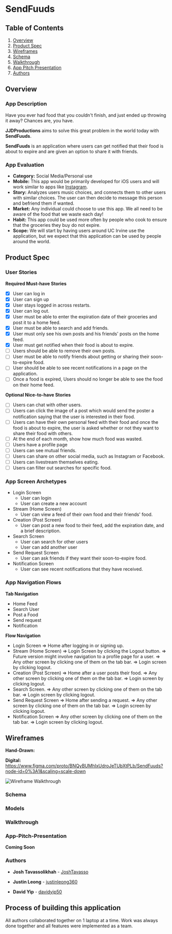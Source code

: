 # SendFuuds

## Table of Contents
1. [Overview](#Overview)
1. [Product Spec](#Product-Spec)
1. [Wireframes](#Wireframes)
1. [Schema](#Schema)
1. [Walkthrough](#Walkthrough)
1. [App Pitch Presentation](#App-Pitch-Presentation)
1. [Authors](#Authors)

## Overview

### App Description
Have you ever had food that you couldn't finish, and just ended up throwing it away? Chances are, you have. 

**JJDProductions** aims to solve this great problem in the world today with **SendFuuds**.

**SendFuuds** is an application where users can get notified that their food is about to expire and are given an option to share it with friends.

### App Evaluation
- **Category:** Social Media/Personal use
- **Mobile:** This app would be primarily developed for iOS users and will work similar to apps like [Instagram](https://www.instagram.com/?hl=en).
- **Story:** Analyzes users music choices, and connects them to other users with similar choices. The user can then decide to message this person and befriend them if wanted.
- **Market:** Any individual could choose to use this app. We all need to be aware of the food that we waste each day!
- **Habit:** This app could be used more often by people who cook to ensure that the groceries they buy do not expire. 
- **Scope:** We will start by having users around UC Irvine use the application, but we expect that this application can be used by people around the world.

## Product Spec

### User Stories

**Required Must-have Stories**
- [x] User can log in
- [x] User can sign up
- [x] User stays logged in across restarts.
- [x] User can log out.
- [x] User must be able to enter the expiration date of their groceries and post it to a home feed.
- [x] User must be able to search and add friends.
- [x] User must only see his own posts and his friends' posts on the home feed.
- [x] User must get notified when their food is about to expire.
- [ ] Users should be able to remove their own posts.
- [ ] User must be able to notify friends about getting or sharing their soon-to-expire food.
- [ ] User should be able to see recent notifications in a page on the application. 
- [ ] Once a food is expired, Users should no longer be able to see the food on their home feed. 

**Optional Nice-to-have Stories**
- [ ] Users can chat with other users.
- [ ] Users can click the image of a post which would send the poster a notification saying that the user is interested in their food. 
- [ ] Users can have their own personal feed with their food and once the food is about to expire, the user is asked whether or not they want to share their food with others. 
- [ ] At the end of each month, show how much food was wasted.
- [ ] Users have a profile page
- [ ] Users can see mutual friends.
- [ ] Users can share on other social media, such as Instagram or Facebook.
- [ ] Users can livestream themselves eating.
- [ ] Users can filter out searches for specific food.

### App Screen Archetypes

 * Login Screen
     * User can login
     * User can create a new account
 * Stream (Home Screen)
     * User can view a feed of their own food and their friends' food.
 * Creation (Post Screen)
     * User can post a new food to their feed, add the expiration date, and a brief description.
 * Search Screen
     * User can search for other users
     * User can add another user
 * Send Request Screen
     * User can ask friends if they want their soon-to-expire food.
 * Notification Screen
     * User can see recent notifications that they have received.

### App Navigation Flows

**Tab Navigation**

 * Home Feed
 * Search User
 * Post a Food
 * Send request
 * Notification 

**Flow Navigation**

 * Login Screen
    => Home after logging in or signing up.
 * Stream (Home Screen)
    => Login Screen by clicking the Logout button.
    => Future version might involve navigation to a profile page for a user.
    => Any other screen by clicking one of them on the tab bar.
    => Login screen by clicking logout.
 * Creation (Post Screen)
    => Home after a user posts their food.
    => Any other screen by clicking one of them on the tab bar.
    => Login screen by clicking logout.
 * Search Screen.
    => Any other screen by clicking one of them on the tab bar.
    => Login screen by clicking logout.
 * Send Request Screen
    => Home after sending a request.
    => Any other screen by clicking one of them on the tab bar.
    => Login screen by clicking logout.
 * Notification Screen
    => Any other screen by clicking one of them on the tab bar.
    => Login screen by clicking logout.
    
## Wireframes

**Hand-Drawn:**


**Digital:**
https://www.figma.com/proto/BNQyBUMhIxUdroJeTUbXtPLb/SendFuuds?node-id=0%3A1&scaling=scale-down

<img src='https://i.imgur.com/ZKQlv1m.gif' title='Wireframe Walkthrough' width='' alt='Wireframe Walkthrough' />

### Schema 
### Models

    
### Walkthrough

### App-Pitch-Presentation

**Coming Soon**

### Authors

* **Josh Tavassolikhah** - [JoshTavasso](https://github.com/JoshTavasso)

* **Justin Leong** - [justinleong360](https://github.com/justinleong360)

* **David Yip** - [davidyip50](https://github.com/davidyip50)

## Process of building this application

All authors collaborated together on 1 laptop at a time. Work was always done together and all features were implemented as a team. 
